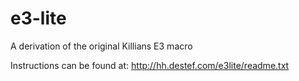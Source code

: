 # e3-lite
A derivation of the original Killians E3 macro

Instructions can be found at:  http://hh.destef.com/e3lite/readme.txt
